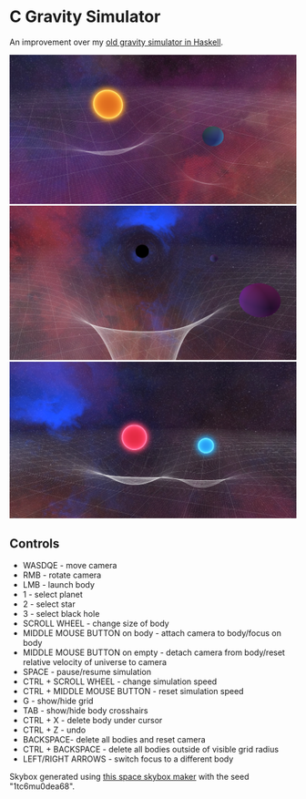 # C Gravity Simulator
An improvement over my [old gravity simulator in Haskell](https://github.com/FuzzyCat444/HaskellGravitySim).

![](/images/image1.png)
![](/images/image2.png)
![](/images/image3.png)

## Controls

- WASDQE - move camera
- RMB - rotate camera
- LMB - launch body
- 1 - select planet
- 2 - select star
- 3 - select black hole
- SCROLL WHEEL - change size of body
- MIDDLE MOUSE BUTTON on body - attach camera to body/focus on body
- MIDDLE MOUSE BUTTON on empty - detach camera from body/reset relative velocity of universe to camera
- SPACE - pause/resume simulation
- CTRL + SCROLL WHEEL - change simulation speed
- CTRL + MIDDLE MOUSE BUTTON - reset simulation speed
- G - show/hide grid
- TAB - show/hide body crosshairs
- CTRL + X - delete body under cursor
- CTRL + Z - undo
- BACKSPACE- delete all bodies and reset camera
- CTRL + BACKSPACE - delete all bodies outside of visible grid radius
- LEFT/RIGHT ARROWS - switch focus to a different body

Skybox generated using [this space skybox maker](http://wwwtyro.github.io/space-3d/) with the seed "1tc6mu0dea68".
